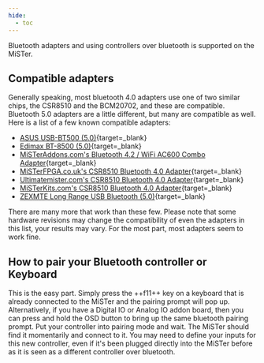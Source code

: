```yaml
---
hide:
  - toc
---
```


Bluetooth adapters and using controllers over bluetooth is supported on the MiSTer.

## Compatible adapters

Generally speaking, most bluetooth 4.0 adapters use one of two similar chips, the CSR8510 and the BCM20702, and these are compatible. Bluetooth 5.0 adapters are a little different, but many are compatible as well. Here is a list of a few known compatible adapters:

* [ASUS USB-BT500 (5.0)](https://www.amazon.com/dp/B08DFBNG7F){target=_blank}
* [Edimax BT-8500 (5.0)](https://www.amazon.com/Edimax-BT-8500-Bluetooth-Supports-Controllers/dp/B08M1VJHVD/){target=_blank}
* [MiSTerAddons.com's Bluetooth 4.2 / WiFi AC600 Combo Adapter](https://misteraddons.com/collections/parts/products/wifi-bt-usb-adapter){target=_blank}
* [MiSTerFPGA.co.uk's CSR8510 Bluetooth 4.0 Adapter](https://misterfpga.co.uk/product/mister-fpga-bluetooth-adapter-dongle/){target=_blank}
* [Ultimatemister.com's CSR8510 Bluetooth 4.0 Adapter](https://ultimatemister.com/product/mister-bluetooth-adapter/){target=_blank}
* [MiSTerKits.com's CSR8510 Bluetooth 4.0 Adapter](https://www.misterkits.com/products/mister-bluetooth-adapter){target=_blank}
* [ZEXMTE Long Range USB Bluetooth (5.0)](https://www.amazon.com/ZEXMTE-Bluetooth-Adapter-Keyboard-Headphones/dp/B09D7W918Q){target=_blank}

There are many more that work than these few. Please note that some hardware revisions may change the compatibility of even the adapters in this list, your results may vary. For the most part, most adapters seem to work fine.

## How to pair your Bluetooth controller or Keyboard

This is the easy part. Simply press the ++f11++ key on a keyboard that is already connected to the MiSTer and the pairing prompt will pop up. Alternatively, if you have a Digital IO or Analog IO addon board, then you can press and hold the OSD button to bring up the same bluetooth pairing prompt. Put your controller into pairing mode and wait. The MiSTer should find it momentarily and connect to it. You may need to define your inputs for this new controller, even if it's been plugged directly into the MiSTer before as it is seen as a different controller over bluetooth.
